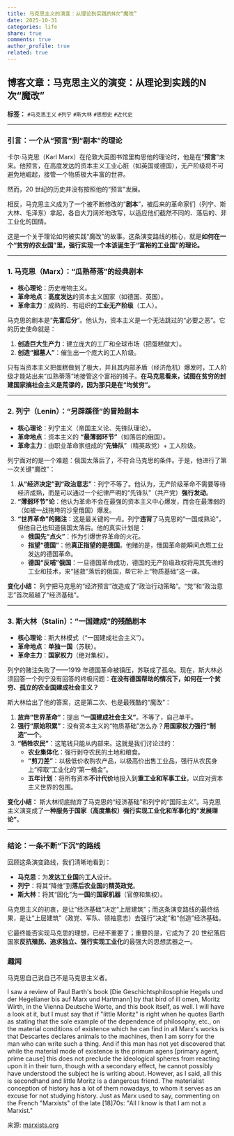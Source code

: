 ```yaml
---
title: 马克思主义的演变：从理论到实践的N次“魔改”
date: 2025-10-31
categories: life
share: true
comments: true
author_profile: true
related: true
---
```


## 博客文章：马克思主义的演变：从理论到实践的N次“魔改”

**标签：** `#马克思主义` `#列宁` `#斯大林` `#思想史` `#近代史`

---

### 引言：一个从“预言”到“剧本”的理论

卡尔·马克思（Karl Marx）在伦敦大英图书馆里构思他的理论时，他是在“**预言**”未来。他预言，在高度发达的资本主义工业心脏（如英国或德国），无产阶级将不可避免地崛起，接管一个物质极大丰富的世界。

然而，20 世纪的历史并没有按照他的“预言”发展。

相反，马克思主义成为了一个被不断修改的“**剧本**”，被后来的革命家们（列宁、斯大林、毛泽东）拿起，各自大刀阔斧地改写，以适应他们截然不同的、落后的、非工业化的国情。

这是一个关于理论如何被实践“魔改”的故事。这条演变路线的核心，就是**如何在一个“贫穷的农业国”里，强行实现一个本该诞生于“富裕的工业国”的理论。**

---

### 1. 马克思（Marx）：“瓜熟蒂落”的经典剧本

- **核心理论**：历史唯物主义。
- **革命地点**：**高度发达**的资本主义国家（如德国、英国）。
- **革命主力**：成熟的、有组织的**工业无产阶级**（工人）。

马克思的剧本是“**先富后分**”。他认为，资本主义是一个无法跳过的“必要之恶”。它的历史使命就是：

1.  **创造巨大生产力**：建立庞大的工厂和全球市场（把蛋糕做大）。
2.  **创造“掘墓人”**：催生出一个庞大的工人阶级。

只有当资本主义把蛋糕做到了极大，并且其内部矛盾（经济危机）爆发时，工人阶级才能站出来“瓜熟蒂落”地接管这个富裕的摊子。**在马克思看来，试图在贫穷的封建国家搞社会主义是荒谬的，因为那只是在“均贫穷”。**

---

### 2. 列宁（Lenin）：“另辟蹊径”的冒险剧本

- **核心理论**：列宁主义（帝国主义论、先锋队理论）。
- **革命地点**：资本主义的 **“最薄弱环节”**（如落后的俄国）。
- **革命主力**：由职业革命家组成的“**先锋队**”（精英政党）+ 工人阶级。

列宁面对的是一个难题：俄国太落后了，不符合马克思的条件。于是，他进行了第一次关键“魔改”：

1.  **从“经济决定”到“政治意志”**：列宁不等了。他认为，无产阶级革命不需要等待经济成熟，而是可以通过一个纪律严明的“先锋队”（共产党）**强行发动**。
2.  **“薄弱环节”论**：他认为革命不会在最强的资本主义中心爆发，而会在最薄弱的（如被一战拖垮的沙皇俄国）爆发。
3.  **“世界革命”的赌注**：这是最关键的一点。列宁**违背**了马克思的“一国成熟论”，但他自己也知道俄国太落后。他的真实计划是：
    - **俄国先“点火”**：作为引爆世界革命的火花。
    - **指望“德国”**：他**真正指望的是德国**。他赌的是，俄国革命能瞬间点燃工业发达的德国革命。
    - **德国“反哺”俄国**：一旦德国革命成功，德国的无产阶级政权将用其先进的工业和技术，来“拯救”落后的俄国，帮它补上“物质基础”这一课。

**变化小结：** 列宁把马克思的“经济预言”改造成了“政治行动策略”。“党”和“政治意志”首次超越了“经济基础”。

---

### 3. 斯大林（Stalin）：“一国建成”的残酷剧本

- **核心理论**：斯大林模式（“一国建成社会主义”）。
- **革命地点**：**单独一国**（苏联）。
- **革命主力**：**国家权力**（绝对集权）。

列宁的赌注失败了——1919 年德国革命被镇压，苏联成了孤岛。现在，斯大林必须回答一个列宁没有回答的终极问题：**在没有德国帮助的情况下，如何在一个贫穷、孤立的农业国建成社会主义？**

斯大林给出了他的答案，这是第二次、也是最残酷的“魔改”：

1.  **放弃“世界革命”**：提出 **“一国建成社会主义”**。不等了，自己单干。
2.  **强行“原始积累”**：没有资本主义的“物质基础”怎么办？**用国家权力强行“制造”一个**。
3.  **“牺牲农民”**：这笔钱只能从内部来。这就是我们讨论过的：
    - **农业集体化**：强行剥夺农民的土地和粮食。
    - **“剪刀差”**：以极低价收购农产品，以极高价出售工业品，强行从农民身上“榨取”工业化的“第一桶金”。
    - **五年计划**：将所有资本**不计代价**地投入到**重工业和军事工业**，以应对资本主义世界的包围。

**变化小结：** 斯大林彻底抛弃了马克思的“经济基础”和列宁的“国际主义”。马克思主义演变成了**一种服务于国家（高度集权）强行实现工业化和军事化的“发展理论”**。

---

<!-- ### 4. 毛泽东（Mao）：“农民造反”的中国剧本

* **核心理论**：毛泽东思想（农村包围城市、人民战争）。
* **革命地点**：**半殖民地半封建**的农业国（中国）。
* **革命主力**：**农民阶级**（Peasantry）。

毛泽东面对的中国，比俄国还要落后。它几乎没有“工人阶级”，90%都是农民。如果说斯大林模式是“强扭的瓜”，那在中国连“瓜”都没有。

因此，毛泽东进行了最彻底的一次“魔改”：

1.  **主力军的替换**：他彻底放弃了马克思和列宁所依赖的“工人阶级”，转而依靠**“农民”**作为革命的主力军。
2.  **革命道路的替换**：他放弃了列宁“攻占中心城市”（如彼得格勒）的模式，开创了“**农村包围城市，武装夺取政权**”的道路。这本质上是一种“农民战争”的战略。
3.  **“国家利益”压倒“国际主义”**：在夺取政权后，毛泽东的中国与斯大林死后的苏联（赫鲁晓夫）发生了根本冲突。
    * 苏联想把中国纳入其全球霸权体系（如“**联合舰队**”和“**长波电台**”事件）。
    * 毛泽东的反应证明，**“国家主权”**（National Sovereignty）已经彻底压倒了虚无缥缈的“无产阶级国际主义”。

**变化小结：** 毛泽东将马克思列宁主义“**中国化**”或“**农民化**”了。它变成了一个**以农民为基础、以军事斗争为手段、以民族独立和国家富强为核心目标**的理论。 -->

<!-- --- -->

### 结论：一条不断“下沉”的路线

回顾这条演变路线，我们清晰地看到：

- **马克思**：为**发达工业国**的**工人**设计。
- **列宁**：将其“降维”到**落后农业国**的**精英政党**。
- **斯大林**：将其“固化”为**一国**的**国家机器**（官僚和集权）。
<!-- * **毛泽东**：将其“下沉”到**更落后**的半封建国家的**农民**。 -->

马克思主义的初衷，是让“经济基础”决定“上层建筑”；而这条演变路线的最终结果，是让“上层建筑”（政党、军队、领袖意志）去强行“决定”和“创造”经济基础。

它最终能否实现马克思的理想，已经不重要了；重要的是，它成为了 20 世纪落后国家**反抗殖民、追求独立、强行实现工业化**的最强大的思想武器之一。

### 趣闻

马克思自己说自己不是马克思主义者。

I saw a review of Paul Barth's book [Die Geschichtsphilosophie Hegels und der Hegelianer bis auf Marx und Hartmann] by that bird of ill omen, Moritz Wirth, in the Vienna Deutsche Worte, and this book itself, as well. I will have a look at it, but I must say that if "little Moritz" is right when he quotes Barth as stating that the sole example of the dependence of philosophy, etc., on the material conditions of existence which he can find in all Marx's works is that Descartes declares animals to the machines, then I am sorry for the man who can write such a thing. And if this man has not yet discovered that while the material mode of existence is the primum agens [primary agent, prime cause] this does not preclude the ideological spheres from reacting upon it in their turn, though with a secondary effect, he cannot possibly have understood the subject he is writing about. However, as I said, all this is secondhand and little Moritz is a dangerous friend. The materialist conception of history has a lot of them nowadays, to whom it serves as an excuse for not studying history. Just as Marx used to say, commenting on the French "Marxists" of the late [18]70s: "All I know is that I am not a Marxist."

来源: [marxists.org](https://www.marxists.org/archive/marx/works/1890/letters/90_08_05.htm)